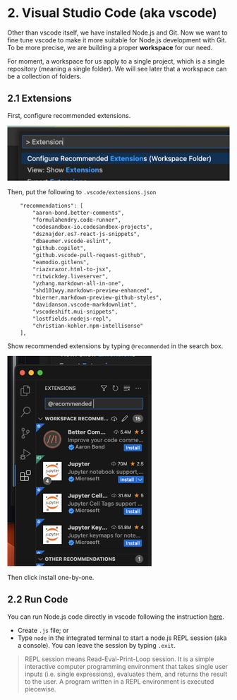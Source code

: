 # 2. Visual Studio Code (aka vscode)

Other than vscode itself, we have installed Node.js and Git. Now we want to fine tune vscode to make it more suitable for Node.js development with Git. To be more precise, we are building a proper **workspace** for our need.

For moment, a workspace for us apply to a single project, which is a single repository (meaning a single folder). We will see later that a workspace can be a collection of folders.

## 2.1 Extensions   

First, configure recommended extensions.

![](../img/configure%20extension.png)

Then, put the following to `.vscode/extensions.json`

```
    "recommendations": [
        "aaron-bond.better-comments",
        "formulahendry.code-runner",
        "codesandbox-io.codesandbox-projects",
        "dsznajder.es7-react-js-snippets",
        "dbaeumer.vscode-eslint",
        "github.copilot",
        "github.vscode-pull-request-github",
        "eamodio.gitlens",
        "riazxrazor.html-to-jsx",
        "ritwickdey.liveserver",
        "yzhang.markdown-all-in-one",
        "shd101wyy.markdown-preview-enhanced",
        "bierner.markdown-preview-github-styles",
        "davidanson.vscode-markdownlint",
        "vscodeshift.mui-snippets",
        "lostfields.nodejs-repl",
        "christian-kohler.npm-intellisense"
    ],
```

Show recommended extensions by typing `@recommended` in the search box.

![](../img/recommended-extensions.PNG)

Then click install one-by-one.

## 2.2 Run Code

You can run Node.js code directly in vscode following the instruction [here](https://code.visualstudio.com/docs/nodejs/nodejs-tutorial#_run-code).

  * Create `.js` file; or  
  * Type `node` in the integrated terminal to start a node.js REPL session (aka a console). You can leave the session by typing `.exit`.

> REPL session means Read-Eval-Print-Loop session. It is a simple interactive computer programming environment that takes single user inputs (i.e. single expressions), evaluates them, and returns the result to the user. A program written in a REPL environment is executed piecewise. 

